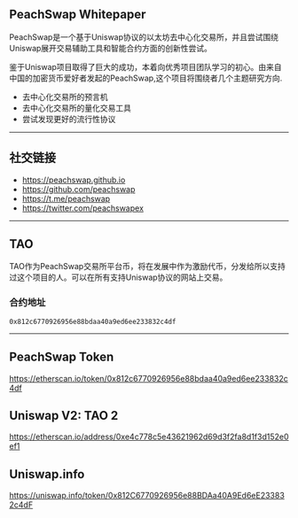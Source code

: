 ## PeachSwap Whitepaper

PeachSwap是一个基于Uniswap协议的以太坊去中心化交易所，并且尝试围绕Uniswap展开交易辅助工具和智能合约方面的创新性尝试。

鉴于Uniswap项目取得了巨大的成功，本着向优秀项目团队学习的初心。由来自中国的加密货币爱好者发起的PeachSwap,这个项目将围绕者几个主题研究方向.

- 去中心化交易所的预言机
- 去中心化交易所的量化交易工具
- 尝试发现更好的流行性协议

---

## 社交链接

- https://peachswap.github.io
- https://github.com/peachswap
- https://t.me/peachswap
- https://twitter.com/peachswapex

---

## TAO

TAO作为PeachSwap交易所平台币，将在发展中作为激励代币，分发给所以支持过这个项目的人。可以在所有支持Uniswap协议的网站上交易。

### 合约地址

```
0x812c6770926956e88bdaa40a9ed6ee233832c4df
```

---

## PeachSwap Token
https://etherscan.io/token/0x812c6770926956e88bdaa40a9ed6ee233832c4df

## Uniswap V2: TAO 2
https://etherscan.io/address/0xe4c778c5e43621962d69d3f2fa8d1f3d152e0ef1

## Uniswap.info
https://uniswap.info/token/0x812C6770926956e88BDAa40A9Ed6eE233832c4dF